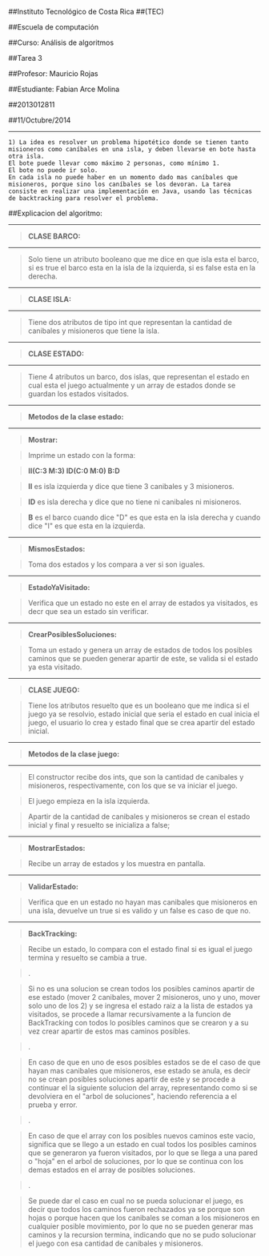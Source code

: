 ##Instituto Tecnológico de Costa Rica
##(TEC)

##Escuela de computación

##Curso: Análisis de algoritmos

##Tarea 3

##Profesor: Mauricio Rojas

##Estudiante: Fabian Arce Molina

##2013012811

##11/Octubre/2014
___

	1) La idea es resolver un problema hipotético donde se tienen tanto misioneros como caníbales en una isla, y deben llevarse en bote hasta otra isla. 
	El bote puede llevar como máximo 2 personas, como mínimo 1. 
	El bote no puede ir solo. 
	En cada isla no puede haber en un momento dado mas caníbales que misioneros, porque sino los caníbales se los devoran. La tarea consiste en realizar una implementación en Java, usando las técnicas de backtracking para resolver el problema.

##Explicacion del algoritmo:
___
> **CLASE BARCO:**
___
> Solo tiene un atributo booleano que me dice en que isla esta el barco, si es true el barco esta en la isla de la izquierda, si es false esta en la derecha.
___
> **CLASE ISLA:**
___
> Tiene dos atributos de tipo int que representan la cantidad de canibales y misioneros que tiene la isla.
___
> **CLASE ESTADO:**
___
> Tiene 4 atributos un barco, dos islas, que representan el estado en cual esta el juego actualmente y un array de estados donde se guardan los estados visitados.

___
> **Metodos de la clase estado:**
___
> **Mostrar:** 

> Imprime un estado con la forma: 

> **II(C:3 M:3) ID(C:0 M:0) B:D**

> **II** es isla izquierda y dice que tiene 3 canibales y 3 misioneros.

> **ID** es isla derecha y dice que no tiene ni canibales ni misioneros.

> **B** es el barco cuando dice "D" es que esta en la isla derecha y cuando dice "I" es que esta en la izquierda.
___
> **MismosEstados:**

> Toma dos estados y los compara a ver si son iguales.
___
> **EstadoYaVisitado:**

> Verifica que un estado no este en el array de estados ya visitados, es decr que sea un estado sin verificar.
___
> **CrearPosiblesSoluciones:**

> Toma un estado y genera un array de estados de todos los posibles caminos que se pueden generar apartir de este, se valida si el estado ya esta visitado.
___

> **CLASE JUEGO:**

> Tiene los atributos resuelto que es un booleano que me indica si el juego ya se resolvio, estado inicial que seria el estado en cual inicia el juego, el usuario lo crea y estado final que se crea apartir del estado inicial.
___
> **Metodos de la clase juego:**
___

> El constructor recibe dos ints, que son la cantidad de canibales y misioneros, respectivamente, con los que se va iniciar el juego.

> El juego empieza en la isla izquierda.

> Apartir de la cantidad de canibales y misioneros se crean el estado inicial y final y
resuelto se inicializa a false;

___
> **MostrarEstados:**

> Recibe un array de estados y los muestra en pantalla.

___

> **ValidarEstado:**

> Verifica que en un estado no hayan mas canibales que misioneros en una isla, devuelve un true si es valido y un false es caso de que no.
___

> **BackTracking:**

> Recibe un estado, lo compara con el estado final si es igual el juego termina y resuelto se cambia a true.

> .

> Si no es una solucion se crean todos los posibles caminos apartir de ese estado (mover 2 canibales, mover 2 misioneros, uno y uno, mover solo uno de los 2) y se ingresa el estado raiz a la lista de estados ya visitados, se procede a llamar recursivamente a la funcion de BackTracking con todos lo posibles caminos que se crearon y a su vez crear apartir de estos mas caminos posibles.

> .

> En caso de que en uno de esos posibles estados se de el caso de que hayan mas canibales que misioneros, ese estado se anula, es decir no se crean posibles soluciones apartir de este y se procede a continuar el la siguiente solucion del array, representando como si se devolviera en el "arbol de soluciones", haciendo referencia a el prueba y error.

> .

> En caso de que el array con los posibles nuevos caminos este vacio, significa que se llego a un estado en cual todos los posibles caminos que se generaron ya fueron visitados, por lo que se llega a una pared o "hoja" en el arbol de soluciones, por lo que se continua con los demas estados en el array de posibles soluciones.

> .

> Se puede dar el caso en cual no se pueda solucionar el juego, es decir que todos los caminos fueron rechazados ya se porque son hojas o porque hacen que los canibales se coman a los misioneros en cualquier posible movimiento, por lo que no se pueden generar mas caminos y la recursion termina, indicando que no se pudo solucionar el juego con esa cantidad de canibales y misioneros.
